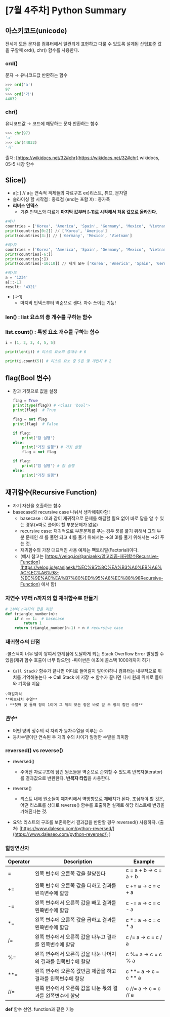 # [7월 4주차] Python Summary

## **아스키코드(unicode)**
전세계 모든 문자를 컴퓨터에서 일관되게 표현하고 다룰 수 있도록 설계된 산업표준 
값을 구할때 ord(), chr() 함수를 사용한다.

### ord()
문자 → 유니코드값 반환하는 함수

```python
>>> ord('a')
97
>>> ord('가')
44032
```

### chr()
유니코드값 → 코드에 해당하는 문자 반환하는 함수

```python
>>> chr(97)
'a'
>>> chr(44032)
'가'
```
출처: [https://wikidocs.net/32#chr](https://wikidocs.net/32#chr) wikidocs, 05-5 내장 함수

## Slice()
- a[<start>:<end>:<step>]  // a는 연속적 객체들의 자료구조 ex)리스트, 튜프, 문자열
- 슬라이싱 할 시작점 : 종료점 (end는 포함 X) : 증가폭
- **리버스 인덱스**
    - 기존 인덱스와 다르게 **마지막 값부터 [-1]로 시작해서 처음 값으로 올라간다.**

```python
#예시
countries = ['Korea', 'America', 'Spain', 'Germany', 'Mexico', 'Vietnam']
print(countries[0:2]) // ['Korea', 'America']
print(countries[3:]) // ['Germany', 'Mexico', 'Vietnam']

#예시2
countries = ['Korea', 'America', 'Spain', 'Germany', 'Mexico', 'Vietnam']
print(countries[-6:]) 
print(countries[:])
print(countries[-10:10]) // 세개 모두 ['Korea', 'America', 'Spain', 'Germany', 'Mexico', 'Vietnam']

#예시3
a = '1234'
a[::-1]
result: '4321'
```

- [::-1]
    - 마지막 인덱스부터 역순으로 센다. 자주 쓰이는 기능!

### len() : list 요소의 총 개수를 구하는 함수


### list.count() : 특정 요소 개수를 구하는 함수
```python
i = [1, 2, 3, 4, 5, 5]

print(len(i)) # 리스트 요소의 총개수 # 6

print(i.count(5)) # 리스트 요소 중 5은 몇 개인지 # 2
```

## flag(Bool 변수)
- 참과 거짓으로 값을 설정
    
    ```python
    flag = True
    print(type(flag)) # <class 'bool'>
    print(flag)  # True   
    
    flag = not flag
    print(flag)  # False 
    
    if flag:
        print("참 실행")
    else:
        print("거짓 실행") # 거짓 실행
        flag = not flag
    
    if flag:
        print("참 실행") # 참 실행 
    else:
        print("거칫 실행")
    ```
    

## 재귀함수(Recursive Function)
- 자기 자신을 호출하는 함수
- basecase와 recursive case 나눠서 생각해줘야함 !
    - basecase : 0!과 같이 재귀적으로 문제를 해결할 필요 없이 바로 답을 알 수 있는 경우(=따로 풀어야 할 부분문제가 없음)
    - recursive case: 재귀적으로 부분문제를 푸는 경우 5!를 풀기 위해서 그의 부분 문제인 4! 를 풀면 되고 4!를 풀기 위해서는 →3! 3!를 풀기 위해서는 →2! 푸는 것. 
    - 재귀함수의 가장 대표적인 사용 예제는 팩토리얼(Factorial)이다. 
    - (예시 참고는 [https://velog.io/@anjaekk/알고리즘-재귀함수Recursive-Function](https://velog.io/@anjaekk/%EC%95%8C%EA%B3%A0%EB%A6%AC%EC%A6%98-%EC%9E%AC%EA%B7%80%ED%95%A8%EC%88%98Recursive-Function) 에서 함)
    

### 자연수 1부터 n까지의 합 재귀함수로 만들기
```python
# 1부터 n까지의 합을 리턴
def triangle_number(n):
    if n == 1:  # basecase 
        return 1
    return triangle_number(n-1) + n # recursive case
```

### 재귀함수의 단점
-콜스택이 너무 많이 쌓여서 한계점에 도달하게 되는 Stack Overflow Error 발생할 수 있음(재귀 함수 호출이 너무 많으면) 
-파이썬은 애초에 콜스택 1000개까지 허가 
- `Call Stack?` 
함수가 끝나면 어디로 들어갈지 알아야하니 컴퓨터는 내부적으로 위치를 기억해놓는다 → Call Stack 에 저장 → 함수가 끝나면 다시 원래 위치로 돌아와 기록을 지움

```plain
💡깨알지식
**피보나치 수열**
: **첫째 및 둘째 항이 1이며 그 뒤의 모든 항은 바로 앞 두 항의 합인 수열**
```
### *한수**
- 어떤 양의 정수의 각 자리가 등차수열을 이루는 수 
- 등차수열이란 연속된 두 개의 수의  차이가 일정한 수열을 의미함

### **reversed() vs reverse()**
- reversed()
    - 주어진 자료구조에 담긴 원소들을 역순으로 순회할 수 있도록 반복자(iterator)를 결과값으로 반환한다. **반복자 타입**을 사용한다. 

- reverse()
    - 리스트 내에 원소들이 제자리에서 역방향으로 재배치가 된다. 조심해야 할 것은, 어떤 리스트를 상대로 reverse() 함수를 호출하면 실제로 해당 리스트에 변경을 가해진다는 것.

- 요약: 리스트의 구조를 보존하면서 결과값을 반환할 경우 reversed() 사용하자. 
(출처: [https://www.daleseo.com/python-reversed/](https://www.daleseo.com/python-reversed/) )

### **할당연산자**
| Operator | Description | Example |
| --- | --- | --- |
| = | 왼쪽 변수에 오른쪽 값을 할당한다 | c = a + b → c = a + b |
| += | 왼쪽 변수에 오른쪽 값을 더하고 결과를 왼쪽변수에 할당 | c += a → c = c + a |
| -= | 왼쪽 변수에서 오른쪽 값을 빼고 결과를 왼쪽변수에 할당 | c -= a → c = c - a |
| *= | 왼쪽 변수에 오른쪽 값을 곱하고 결과를 왼쪽변수에 할당 | c *= a → c = c * a |
| /= | 왼쪽 변수에서 오른쪽 값을 나누고 결과를 왼쪽변수에 할당 | c /= a → c = c / a |
| %= | 왼쪽 변수에서 오른쪽 값을 나눈 나머지의 결과를 왼쪽변수에 할당 | c %= a → c = c % a |
| **= | 왼쪽 변수에 오른쪽 값만큼 제곱을 하고 결과를 왼쪽변수에 할당 | c **= a → c = c ** a |
| //= | 왼쪽 변수에서 오른쪽 값을 나눈 몫의 결과를 왼쪽변수에 할당 | c //= a → c = c // a |

**def**
함수 선언. function과 같은 기능